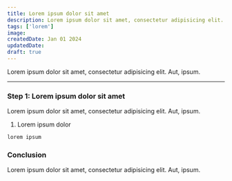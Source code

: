 ```yaml
---
title: Lorem ipsum dolor sit amet
description: Lorem ipsum dolor sit amet, consectetur adipisicing elit. Aut, ipsum.
tags: ['lorem']
image: 
createdDate: Jan 01 2024
updatedDate: 
draft: true
---
```


Lorem ipsum dolor sit amet, consectetur adipisicing elit. Aut, ipsum.

---

### Step 1: Lorem ipsum dolor sit amet

Lorem ipsum dolor sit amet, consectetur adipisicing elit. Aut, ipsum.

1. Lorem ipsum dolor

```bash
lorem ipsum
```

### Conclusion

Lorem ipsum dolor sit amet, consectetur adipisicing elit. Aut, ipsum.

